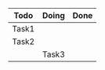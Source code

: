 | Todo          | Doing         | Done  |
| ------------- |:-------------:| -----:|
| Task1         |               |       |
| Task2         |               |    |
|               | Task3         |   |